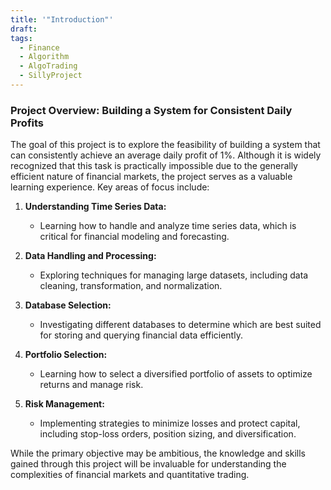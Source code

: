 ```yaml
---
title: '"Introduction"'
draft: 
tags:
  - Finance
  - Algorithm
  - AlgoTrading
  - SillyProject
---
```


### Project Overview: Building a System for Consistent Daily Profits

The goal of this project is to explore the feasibility of building a system that can consistently achieve an average daily profit of 1%. Although it is widely recognized that this task is practically impossible due to the generally efficient nature of financial markets, the project serves as a valuable learning experience. Key areas of focus include:

1. **Understanding Time Series Data:**
   - Learning how to handle and analyze time series data, which is critical for financial modeling and forecasting.

2. **Data Handling and Processing:**
   - Exploring techniques for managing large datasets, including data cleaning, transformation, and normalization.

3. **Database Selection:**
   - Investigating different databases to determine which are best suited for storing and querying financial data efficiently.

4. **Portfolio Selection:**
   - Learning how to select a diversified portfolio of assets to optimize returns and manage risk.

5. **Risk Management:**
   - Implementing strategies to minimize losses and protect capital, including stop-loss orders, position sizing, and diversification.

While the primary objective may be ambitious, the knowledge and skills gained through this project will be invaluable for understanding the complexities of financial markets and quantitative trading.





